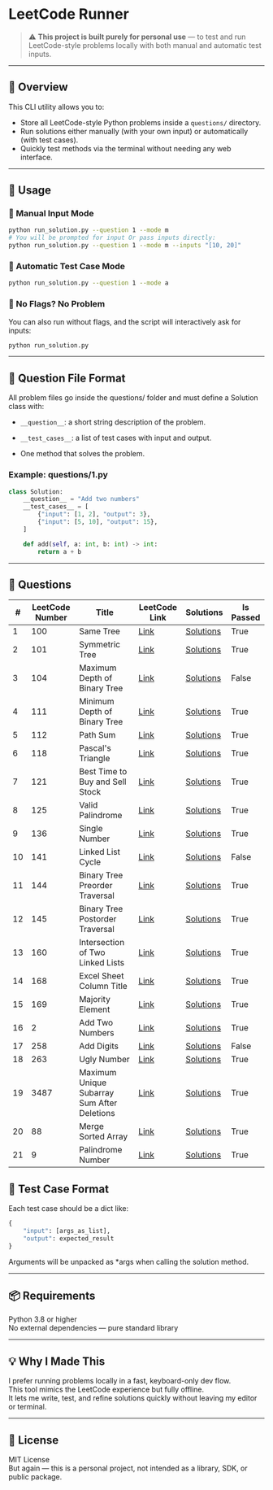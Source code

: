 # LeetCode Runner

> ⚠️ **This project is built purely for personal use** — to test and run LeetCode-style problems locally with both manual and automatic test inputs.

---

## 📌 Overview

This CLI utility allows you to:
- Store all LeetCode-style Python problems inside a `questions/` directory.
- Run solutions either manually (with your own input) or automatically (with test cases).
- Quickly test methods via the terminal without needing any web interface.

---

## 🏃 Usage

### 🔧 Manual Input Mode

```bash
python run_solution.py --question 1 --mode m
# You will be prompted for input Or pass inputs directly:
python run_solution.py --question 1 --mode m --inputs "[10, 20]"
```

### 🤖 Automatic Test Case Mode
```bash
python run_solution.py --question 1 --mode a
```

### 🧪 No Flags? No Problem
You can also run without flags, and the script will interactively ask for inputs:
```bash
python run_solution.py
```
---

## 🧠 Question File Format

All problem files go inside the questions/ folder and must define a Solution class with:

* `__question__`: a short string description of the problem.

* `__test_cases__`: a list of test cases with input and output.

* One method that solves the problem.

### Example: questions/1.py
```python
class Solution:
    __question__ = "Add two numbers"
    __test_cases__ = [
        {"input": [1, 2], "output": 3},
        {"input": [5, 10], "output": 15},
    ]

    def add(self, a: int, b: int) -> int:
        return a + b
```
---

## 📂 Questions

| # | LeetCode Number | Title | LeetCode Link | Solutions | Is Passed |
|---|-----------------|-------|---------------|-----------|-----------|
| 1 | 100 | Same Tree | [Link](https://leetcode.com/problems/same-tree) | [Solutions](questions/100.py) | True |
| 2 | 101 | Symmetric Tree | [Link](https://leetcode.com/problems/symmetric-tree) | [Solutions](questions/101.py) | True |
| 3 | 104 | Maximum Depth of Binary Tree | [Link](https://leetcode.com/problems/maximum-depth-of-binary-tree) | [Solutions](questions/104.py) | False |
| 4 | 111 | Minimum Depth of Binary Tree | [Link](https://leetcode.com/problems/minimum-depth-of-binary-tree) | [Solutions](questions/111.py) | True |
| 5 | 112 | Path Sum | [Link](https://leetcode.com/problems/path-sum) | [Solutions](questions/112.py) | True |
| 6 | 118 | Pascal's Triangle | [Link](https://leetcode.com/problems/pascals-triangle) | [Solutions](questions/118.py) | True |
| 7 | 121 | Best Time to Buy and Sell Stock | [Link](https://leetcode.com/problems/best-time-to-buy-and-sell-stock) | [Solutions](questions/121.py) | True |
| 8 | 125 | Valid Palindrome | [Link](https://leetcode.com/problems/valid-palindrome) | [Solutions](questions/125.py) | True |
| 9 | 136 | Single Number | [Link](https://leetcode.com/problems/single-number) | [Solutions](questions/136.py) | True |
| 10 | 141 | Linked List Cycle | [Link](https://leetcode.com/problems/linked-list-cycle) | [Solutions](questions/141.py) | False |
| 11 | 144 | Binary Tree Preorder Traversal | [Link](https://leetcode.com/problems/binary-tree-preorder-traversal) | [Solutions](questions/144.py) | True |
| 12 | 145 | Binary Tree Postorder Traversal | [Link](https://leetcode.com/problems/binary-tree-postorder-traversal) | [Solutions](questions/145.py) | True |
| 13 | 160 | Intersection of Two Linked Lists | [Link](https://leetcode.com/problems/intersection-of-two-linked-lists) | [Solutions](questions/160.py) | True |
| 14 | 168 | Excel Sheet Column Title | [Link](https://leetcode.com/problems/excel-sheet-column-title) | [Solutions](questions/168.py) | True |
| 15 | 169 | Majority Element | [Link](https://leetcode.com/problems/majority-element) | [Solutions](questions/169.py) | True |
| 16 | 2 | Add Two Numbers | [Link](https://leetcode.com/problems/add-two-numbers) | [Solutions](questions/2.py) | True |
| 17 | 258 | Add Digits | [Link](https://leetcode.com/problems/add-digits) | [Solutions](questions/258.py) | False |
| 18 | 263 | Ugly Number | [Link](https://leetcode.com/problems/ugly-number) | [Solutions](questions/263.py) | True |
| 19 | 3487 | Maximum Unique Subarray Sum After Deletions | [Link](https://leetcode.com/problems/maximum-unique-subarray-sum-after-deletion) | [Solutions](questions/3487.py) | True |
| 20 | 88 | Merge Sorted Array | [Link](https://leetcode.com/problems/merge-sorted-array) | [Solutions](questions/88.py) | True |
| 21 | 9 | Palindrome Number | [Link](https://leetcode.com/problems/palindrome-number) | [Solutions](questions/9.py) | True |

## 🧪 Test Case Format
Each test case should be a dict like:
```python
{
    "input": [args_as_list],
    "output": expected_result
}
```
Arguments will be unpacked as *args when calling the solution method.

---
## 📦 Requirements
Python 3.8 or higher\
No external dependencies — pure standard library

---
## 💡 Why I Made This
I prefer running problems locally in a fast, keyboard-only dev flow.\
This tool mimics the LeetCode experience but fully offline.\
It lets me write, test, and refine solutions quickly without leaving my editor or terminal.

---
## 📜 License
MIT License\
But again — this is a personal project, not intended as a library, SDK, or public package.